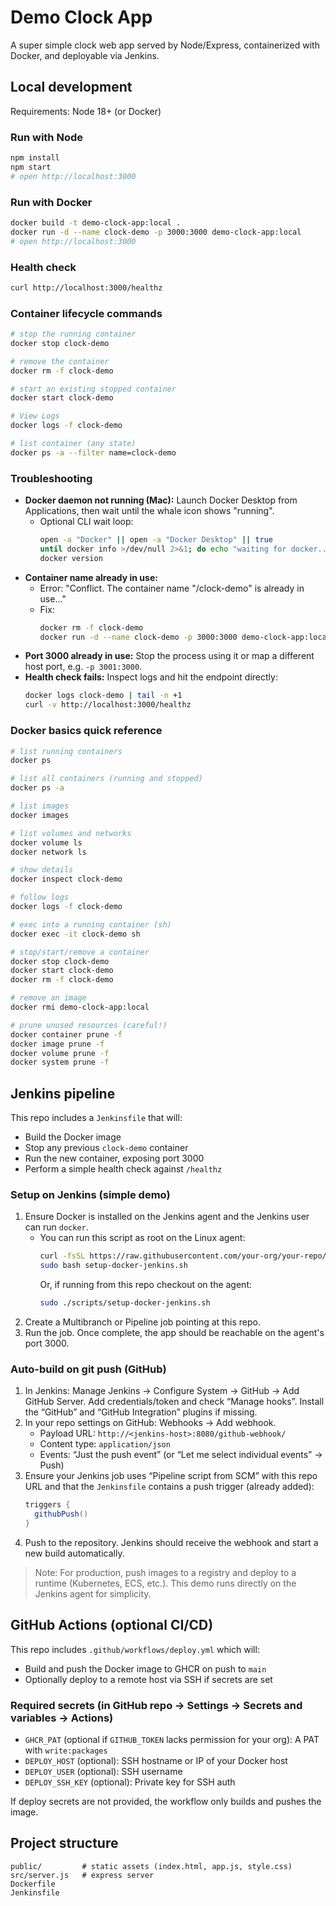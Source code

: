 # Demo Clock App

A super simple clock web app served by Node/Express, containerized with Docker, and deployable via Jenkins.

## Local development

Requirements: Node 18+ (or Docker)

### Run with Node

```bash
npm install
npm start
# open http://localhost:3000
```

### Run with Docker

```bash
docker build -t demo-clock-app:local .
docker run -d --name clock-demo -p 3000:3000 demo-clock-app:local
# open http://localhost:3000
```

### Health check

```bash
curl http://localhost:3000/healthz
```

### Container lifecycle commands

```bash
# stop the running container
docker stop clock-demo

# remove the container
docker rm -f clock-demo

# start an existing stopped container
docker start clock-demo

# View Logs
docker logs -f clock-demo

# list container (any state)
docker ps -a --filter name=clock-demo
```

### Troubleshooting

- **Docker daemon not running (Mac):** Launch Docker Desktop from Applications, then wait until the whale icon shows "running".
  - Optional CLI wait loop:
    ```bash
    open -a "Docker" || open -a "Docker Desktop" || true
    until docker info >/dev/null 2>&1; do echo "waiting for docker..."; sleep 2; done
    docker version
    ```
- **Container name already in use:**
  - Error: "Conflict. The container name \"/clock-demo\" is already in use..."
  - Fix:
    ```bash
    docker rm -f clock-demo
    docker run -d --name clock-demo -p 3000:3000 demo-clock-app:local
    ```
- **Port 3000 already in use:** Stop the process using it or map a different host port, e.g. `-p 3001:3000`.
- **Health check fails:** Inspect logs and hit the endpoint directly:
  ```bash
  docker logs clock-demo | tail -n +1
  curl -v http://localhost:3000/healthz
  ```

### Docker basics quick reference

```bash
# list running containers
docker ps

# list all containers (running and stopped)
docker ps -a

# list images
docker images

# list volumes and networks
docker volume ls
docker network ls

# show details
docker inspect clock-demo

# follow logs
docker logs -f clock-demo

# exec into a running container (sh)
docker exec -it clock-demo sh

# stop/start/remove a container
docker stop clock-demo
docker start clock-demo
docker rm -f clock-demo

# remove an image
docker rmi demo-clock-app:local

# prune unused resources (careful!)
docker container prune -f
docker image prune -f
docker volume prune -f
docker system prune -f
```

## Jenkins pipeline

This repo includes a `Jenkinsfile` that will:

- Build the Docker image
- Stop any previous `clock-demo` container
- Run the new container, exposing port 3000
- Perform a simple health check against `/healthz`

### Setup on Jenkins (simple demo)

1. Ensure Docker is installed on the Jenkins agent and the Jenkins user can run `docker`.
   - You can run this script as root on the Linux agent:
     ```bash
     curl -fsSL https://raw.githubusercontent.com/your-org/your-repo/main/scripts/setup-docker-jenkins.sh -o setup-docker-jenkins.sh
     sudo bash setup-docker-jenkins.sh
     ```
     Or, if running from this repo checkout on the agent:
     ```bash
     sudo ./scripts/setup-docker-jenkins.sh
     ```
2. Create a Multibranch or Pipeline job pointing at this repo.
3. Run the job. Once complete, the app should be reachable on the agent's port 3000.

### Auto-build on git push (GitHub)

1. In Jenkins: Manage Jenkins → Configure System → GitHub → Add GitHub Server. Add credentials/token and check “Manage hooks”. Install the “GitHub” and “GitHub Integration” plugins if missing.
2. In your repo settings on GitHub: Webhooks → Add webhook.
   - Payload URL: `http://<jenkins-host>:8080/github-webhook/`
   - Content type: `application/json`
   - Events: “Just the push event” (or “Let me select individual events” → Push)
3. Ensure your Jenkins job uses “Pipeline script from SCM” with this repo URL and that the `Jenkinsfile` contains a push trigger (already added):
   ```groovy
   triggers {
     githubPush()
   }
   ```
4. Push to the repository. Jenkins should receive the webhook and start a new build automatically.

> Note: For production, push images to a registry and deploy to a runtime (Kubernetes, ECS, etc.). This demo runs directly on the Jenkins agent for simplicity.

## GitHub Actions (optional CI/CD)

This repo includes `.github/workflows/deploy.yml` which will:

- Build and push the Docker image to GHCR on push to `main`
- Optionally deploy to a remote host via SSH if secrets are set

### Required secrets (in GitHub repo → Settings → Secrets and variables → Actions)

- `GHCR_PAT` (optional if `GITHUB_TOKEN` lacks permission for your org): A PAT with `write:packages`
- `DEPLOY_HOST` (optional): SSH hostname or IP of your Docker host
- `DEPLOY_USER` (optional): SSH username
- `DEPLOY_SSH_KEY` (optional): Private key for SSH auth

If deploy secrets are not provided, the workflow only builds and pushes the image.

## Project structure

```
public/         # static assets (index.html, app.js, style.css)
src/server.js   # express server
Dockerfile
Jenkinsfile
```
